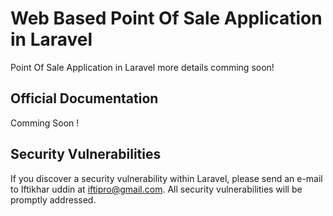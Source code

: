 # Web Based Point Of Sale Application in Laravel

Point Of Sale Application in Laravel more details comming soon!

## Official Documentation

Comming Soon !

## Security Vulnerabilities

If you discover a security vulnerability within Laravel, please send an e-mail to Iftikhar uddin at iftipro@gmail.com. All security vulnerabilities will be promptly addressed.


